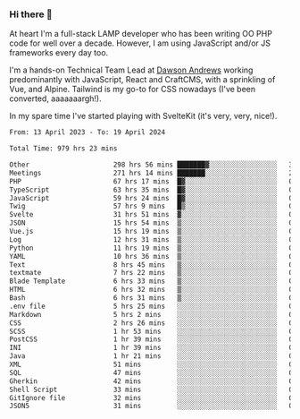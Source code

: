 ### Hi there 👋

<!--
**JamesNock/JamesNock** is a ✨ _special_ ✨ repository because its `README.md` (this file) appears on your GitHub profile.

Here are some ideas to get you started:

- 🔭 I’m currently working on ...
- 🌱 I’m currently learning ...
- 👯 I’m looking to collaborate on ...
- 🤔 I’m looking for help with ...
- 💬 Ask me about ...
- 📫 How to reach me: ...
- 😄 Pronouns: ...
- ⚡ Fun fact: ...
-->
At heart I'm a full-stack LAMP developer who has been writing OO PHP code for well over a decade. However, I am using JavaScript and/or JS frameworks every day too.

I'm a hands-on Technical Team Lead at [Dawson Andrews](https://www.dawsonandrews.com/) working predominantly with JavaScript, React and CraftCMS, with a sprinkling of Vue, and Alpine. Tailwind is my go-to for CSS nowadays (I've been converted, aaaaaaargh!).

In my spare time I've started playing with SvelteKit (it's very, very, nice!).

<!--START_SECTION:waka-->

```txt
From: 13 April 2023 - To: 19 April 2024

Total Time: 979 hrs 23 mins

Other                     298 hrs 56 mins ███████▓░░░░░░░░░░░░░░░░░   30.53 %
Meetings                  271 hrs 14 mins ███████░░░░░░░░░░░░░░░░░░   27.70 %
PHP                       67 hrs 17 mins  █▓░░░░░░░░░░░░░░░░░░░░░░░   06.87 %
TypeScript                63 hrs 35 mins  █▓░░░░░░░░░░░░░░░░░░░░░░░   06.50 %
JavaScript                59 hrs 24 mins  █▓░░░░░░░░░░░░░░░░░░░░░░░   06.07 %
Twig                      57 hrs 9 mins   █▒░░░░░░░░░░░░░░░░░░░░░░░   05.84 %
Svelte                    31 hrs 51 mins  ▓░░░░░░░░░░░░░░░░░░░░░░░░   03.25 %
JSON                      15 hrs 54 mins  ▒░░░░░░░░░░░░░░░░░░░░░░░░   01.62 %
Vue.js                    15 hrs 19 mins  ▒░░░░░░░░░░░░░░░░░░░░░░░░   01.57 %
Log                       12 hrs 31 mins  ▒░░░░░░░░░░░░░░░░░░░░░░░░   01.28 %
Python                    11 hrs 19 mins  ▒░░░░░░░░░░░░░░░░░░░░░░░░   01.16 %
YAML                      10 hrs 36 mins  ▒░░░░░░░░░░░░░░░░░░░░░░░░   01.08 %
Text                      8 hrs 45 mins   ▒░░░░░░░░░░░░░░░░░░░░░░░░   00.90 %
textmate                  7 hrs 22 mins   ▒░░░░░░░░░░░░░░░░░░░░░░░░   00.75 %
Blade Template            6 hrs 33 mins   ▒░░░░░░░░░░░░░░░░░░░░░░░░   00.67 %
HTML                      6 hrs 32 mins   ▒░░░░░░░░░░░░░░░░░░░░░░░░   00.67 %
Bash                      6 hrs 31 mins   ▒░░░░░░░░░░░░░░░░░░░░░░░░   00.67 %
.env file                 5 hrs 25 mins   ░░░░░░░░░░░░░░░░░░░░░░░░░   00.55 %
Markdown                  5 hrs 2 mins    ░░░░░░░░░░░░░░░░░░░░░░░░░   00.51 %
CSS                       2 hrs 26 mins   ░░░░░░░░░░░░░░░░░░░░░░░░░   00.25 %
SCSS                      1 hr 53 mins    ░░░░░░░░░░░░░░░░░░░░░░░░░   00.19 %
PostCSS                   1 hr 39 mins    ░░░░░░░░░░░░░░░░░░░░░░░░░   00.17 %
INI                       1 hr 39 mins    ░░░░░░░░░░░░░░░░░░░░░░░░░   00.17 %
Java                      1 hr 21 mins    ░░░░░░░░░░░░░░░░░░░░░░░░░   00.14 %
XML                       51 mins         ░░░░░░░░░░░░░░░░░░░░░░░░░   00.09 %
SQL                       47 mins         ░░░░░░░░░░░░░░░░░░░░░░░░░   00.08 %
Gherkin                   42 mins         ░░░░░░░░░░░░░░░░░░░░░░░░░   00.07 %
Shell Script              33 mins         ░░░░░░░░░░░░░░░░░░░░░░░░░   00.06 %
GitIgnore file            32 mins         ░░░░░░░░░░░░░░░░░░░░░░░░░   00.06 %
JSON5                     31 mins         ░░░░░░░░░░░░░░░░░░░░░░░░░   00.05 %
```

<!--END_SECTION:waka-->
